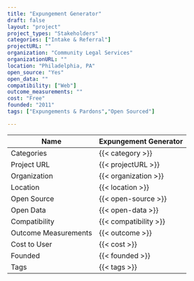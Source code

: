 ```yaml
---
title: "Expungement Generator"
draft: false
layout: "project"
project_types: "Stakeholders"
categories: ["Intake & Referral"]
projectURL: ""
organization: "Community Legal Services"
organizationURL: ""
location: "Philadelphia, PA"
open_source: "Yes"
open_data: ""
compatibility: ["Web"]
outcome_measurements: ""
cost: "Free"
founded: "2011"
tags: ["Expungements & Pardons","Open Sourced"]

---
```



Name                    |  Expungement Generator    
------------------------|----
Categories              | {{< category >}} 
Project URL             | {{< projectURL >}} 
Organization            | {{< organization >}} 
Location                | {{< location >}} 
Open Source             | {{< open-source >}} 
Open Data               | {{< open-data >}} 
Compatibility           | {{< compatibility >}} 
Outcome Measurements    | {{< outcome >}} 
Cost to User            | {{< cost >}} 
Founded                 | {{< founded >}} 
Tags                    | {{< tags >}} 

